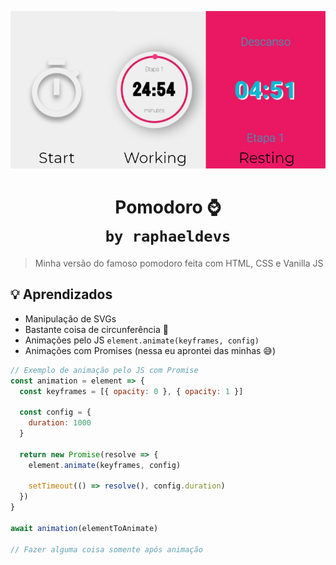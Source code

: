 <p align="center">
  <img src="project.png" />
</p>

<h1 align="center">
  Pomodoro ⌚<br>
  <code>by raphaeldevs</code>
</h1>

> Minha versão do famoso pomodoro feita com HTML, CSS e Vanilla JS

## 💡 Aprendizados

- Manipulação de SVGs
- Bastante coisa de circunferência 🤯
- Animações pelo JS `element.animate(keyframes, config)`
- Animações com Promises (nessa eu aprontei das minhas 😅)

```javascript
// Exemplo de animação pelo JS com Promise
const animation = element => {
  const keyframes = [{ opacity: 0 }, { opacity: 1 }]

  const config = {
    duration: 1000
  }

  return new Promise(resolve => {
    element.animate(keyframes, config)

    setTimeout(() => resolve(), config.duration)
  })
}

await animation(elementToAnimate)

// Fazer alguma coisa somente após animação
```
